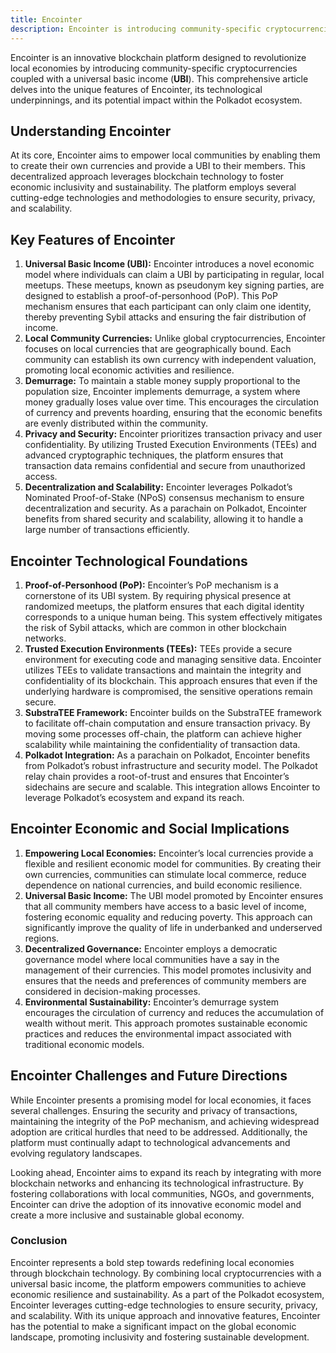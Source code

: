```yaml
---
title: Encointer
description: Encointer is introducing community-specific cryptocurrencies coupled with a universal basic income (UBI) to local communities.
---
```


Encointer is an innovative blockchain platform designed to revolutionize local economies by introducing community-specific cryptocurrencies coupled with a universal basic income (**UBI**). This comprehensive article delves into the unique features of Encointer, its technological underpinnings, and its potential impact within the Polkadot ecosystem.

## Understanding Encointer
At its core, Encointer aims to empower local communities by enabling them to create their own currencies and provide a UBI to their members. This decentralized approach leverages blockchain technology to foster economic inclusivity and sustainability. The platform employs several cutting-edge technologies and methodologies to ensure security, privacy, and scalability.

## Key Features of Encointer
1. **Universal Basic Income (UBI):** Encointer introduces a novel economic model where individuals can claim a UBI by participating in regular, local meetups. These meetups, known as pseudonym key signing parties, are designed to establish a proof-of-personhood (PoP). This PoP mechanism ensures that each participant can only claim one identity, thereby preventing Sybil attacks and ensuring the fair distribution of income.
2. **Local Community Currencies:** Unlike global cryptocurrencies, Encointer focuses on local currencies that are geographically bound. Each community can establish its own currency with independent valuation, promoting local economic activities and resilience.
3. **Demurrage:** To maintain a stable money supply proportional to the population size, Encointer implements demurrage, a system where money gradually loses value over time. This encourages the circulation of currency and prevents hoarding, ensuring that the economic benefits are evenly distributed within the community.
4. **Privacy and Security:** Encointer prioritizes transaction privacy and user confidentiality. By utilizing Trusted Execution Environments (TEEs) and advanced cryptographic techniques, the platform ensures that transaction data remains confidential and secure from unauthorized access.
5. **Decentralization and Scalability:** Encointer leverages Polkadot’s Nominated Proof-of-Stake (NPoS) consensus mechanism to ensure decentralization and security. As a parachain on Polkadot, Encointer benefits from shared security and scalability, allowing it to handle a large number of transactions efficiently.

## Encointer Technological Foundations
1. **Proof-of-Personhood (PoP):** Encointer’s PoP mechanism is a cornerstone of its UBI system. By requiring physical presence at randomized meetups, the platform ensures that each digital identity corresponds to a unique human being. This system effectively mitigates the risk of Sybil attacks, which are common in other blockchain networks.
2. **Trusted Execution Environments (TEEs):** TEEs provide a secure environment for executing code and managing sensitive data. Encointer utilizes TEEs to validate transactions and maintain the integrity and confidentiality of its blockchain. This approach ensures that even if the underlying hardware is compromised, the sensitive operations remain secure.
3. **SubstraTEE Framework:** Encointer builds on the SubstraTEE framework to facilitate off-chain computation and ensure transaction privacy. By moving some processes off-chain, the platform can achieve higher scalability while maintaining the confidentiality of transaction data.
4. **Polkadot Integration:** As a parachain on Polkadot, Encointer benefits from Polkadot’s robust infrastructure and security model. The Polkadot relay chain provides a root-of-trust and ensures that Encointer’s sidechains are secure and scalable. This integration allows Encointer to leverage Polkadot’s ecosystem and expand its reach.

## Encointer Economic and Social Implications
1. **Empowering Local Economies:** Encointer’s local currencies provide a flexible and resilient economic model for communities. By creating their own currencies, communities can stimulate local commerce, reduce dependence on national currencies, and build economic resilience.
2. **Universal Basic Income:** The UBI model promoted by Encointer ensures that all community members have access to a basic level of income, fostering economic equality and reducing poverty. This approach can significantly improve the quality of life in underbanked and underserved regions.
3. **Decentralized Governance:** Encointer employs a democratic governance model where local communities have a say in the management of their currencies. This model promotes inclusivity and ensures that the needs and preferences of community members are considered in decision-making processes.
4. **Environmental Sustainability:** Encointer’s demurrage system encourages the circulation of currency and reduces the accumulation of wealth without merit. This approach promotes sustainable economic practices and reduces the environmental impact associated with traditional economic models.

## Encointer Challenges and Future Directions
While Encointer presents a promising model for local economies, it faces several challenges. Ensuring the security and privacy of transactions, maintaining the integrity of the PoP mechanism, and achieving widespread adoption are critical hurdles that need to be addressed. Additionally, the platform must continually adapt to technological advancements and evolving regulatory landscapes.

Looking ahead, Encointer aims to expand its reach by integrating with more blockchain networks and enhancing its technological infrastructure. By fostering collaborations with local communities, NGOs, and governments, Encointer can drive the adoption of its innovative economic model and create a more inclusive and sustainable global economy.

### Conclusion
Encointer represents a bold step towards redefining local economies through blockchain technology. By combining local cryptocurrencies with a universal basic income, the platform empowers communities to achieve economic resilience and sustainability. As a part of the Polkadot ecosystem, Encointer leverages cutting-edge technologies to ensure security, privacy, and scalability. With its unique approach and innovative features, Encointer has the potential to make a significant impact on the global economic landscape, promoting inclusivity and fostering sustainable development.
